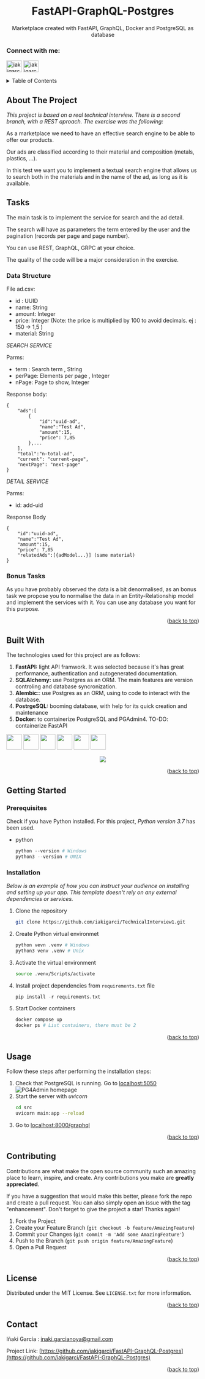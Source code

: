 <div id="top"></div>

<br />
<div align="center">

  <h1 align="center">FastAPI-GraphQL-Postgres</h1>

  <p align="center">
    Marketplace created with FastAPI, GraphQL, Docker and PostgreSQL as database
    <br />
    <!--<br />
    <br />
    <a href="https://github.com/othneildrew/Best-README-Template">View Demo</a>
    ·
    <a href="https://github.com/othneildrew/Best-README-Template/issues">Report Bug</a>
    ·
    <a href="https://github.com/othneildrew/Best-README-Template/issues">Request Feature</a>-->
  </p>
  <h3 align="left">Connect with me:</h3>
    <p align="left">
    <a href="https://www.linkedin.com/in/iakigarcia" target="blank"><img align="center" src="https://raw.githubusercontent.com/rahuldkjain/github-profile-readme-generator/master/src/images/icons/Social/linked-in-alt.svg" alt="iakigarci" height="30" width="40" /></a>
    <a href="https://es.stackoverflow.com/users/158274/iakigarci" target="blank"><img align="center" src="https://raw.githubusercontent.com/rahuldkjain/github-profile-readme-generator/master/src/images/icons/Social/stack-overflow.svg" alt="iakigarci" height="30" width="40" /></a>
    </p>
</div>



<!-- TABLE OF CONTENTS -->
<details>
  <summary>Table of Contents</summary>
  <ol>
    <li>
      <a href="#about-the-project">About The Project</a>
      <ul>
        <li><a href="#built-with">Built With</a></li>
      </ul>
    </li>
    <li>
      <a href="#getting-started">Getting Started</a>
      <ul>
        <li><a href="#prerequisites">Prerequisites</a></li>
        <li><a href="#installation">Installation</a></li>
      </ul>
    </li>
    <li><a href="#usage">Usage</a></li>
    <li><a href="#contributing">Contributing</a></li>
    <li><a href="#license">License</a></li>
    <li><a href="#contact">Contact</a></li>
  </ol>
</details>



<!-- ABOUT THE PROJECT -->
## About The Project
*This project is based on a real technical interview. There is a second branch, with a REST aproach. The exercise was the following:*

As a marketplace we need to have an effective search engine to be able to offer our products.

Our ads are classified according to their material and composition (metals, plastics, ...).

In this test we want you to implement a textual search engine that allows us to search both in the materials and in the name of the ad, as long as it is available.

## Tasks

The main task is to implement the service for search and the ad detail.

The search will have as parameters the term entered by the user and the pagination (records per page and page number).

You can use REST, GraphQL, GRPC at your choice.

The quality of the code will be a major consideration in the exercise.

### Data Structure

File ad.csv:

- id : UUID
- name: String
- amount: Integer
- price: Integer (Note: the price is multiplied by 100 to avoid decimals. ej : 150 -> 1,5 )
- material: String

*SEARCH SERVICE*

Parms:

- term : Search term , String
- perPage: Elements per page , Integer
- nPage: Page to show, Integer

Response body:

```
{
    "ads":[
        {
            "id":"uuid-ad",
            "name":"Test Ad",
            "amount":15,
            "price": 7,85
        },...
    ],
    "total":"n-total-ad",
    "current": "current-page",
    "nextPage": "next-page"
}
```

*DETAIL SERVICE*

Parms:

- id: add-uid

Response Body

```
{
    "id":"uuid-ad",
    "name":"Test Ad",
    "amount":15,
    "price": 7,85
    "relatedAds":[{adModel...}] (same material)
}
```

### Bonus Tasks

As you have probably observed the data is a bit denormalised, as an bonus task we propose you to normalise the data in an Entity-Relationship model and implement the services with it. You can use any database you want for this purpose.


<p align="right">(<a href="#top">back to top</a>)</p>



## Built With

The technologies used for this project are as follows:

1. **FastAPI:** light API framwork. It was selected because it's has great performance, authentication and autogenerated documentation.
2. **SQLAlchemy:** use Postgres as an ORM. The main features are version controling and database syncronization.
3. **Alembic:**: use Postgres as an ORM, using to code to interact with the database.
4. **PostrgeSQL:** booming database, with help for its quick creation and maintenance
5. **Docker:** to containerize PostgreSQL and PGAdmin4. TO-DO: containerize FastAPI

<p align="left">
<!-- https://devicon.dev/ -->
  
<!-- AWS <img src="https://cdn.jsdelivr.net/gh/devicons/devicon/icons/amazonwebservices/amazonwebservices-original.svg" width="40" height="40"/>-->
<!-- BASH <img src="https://cdn.jsdelivr.net/gh/devicons/devicon/icons/bash/bash-original.svg" width="40" height="40"/>-->     
<img src="https://cdn.jsdelivr.net/gh/devicons/devicon/icons/docker/docker-original.svg" width="40" height="40"/>
<!-- KUBERNETS  <img src="https://cdn.jsdelivr.net/gh/devicons/devicon/icons/kubernetes/kubernetes-plain.svg" width="40" height="40"/>-->
<!-- JAVA <img src="https://cdn.jsdelivr.net/gh/devicons/devicon/icons/java/java-original.svg" width="40" height="40"/>-->
<!-- JS <img src="https://cdn.jsdelivr.net/gh/devicons/devicon/icons/javascript/javascript-original.svg" width="40" height="40"/>-->
<!-- Node <img src="https://cdn.jsdelivr.net/gh/devicons/devicon/icons/nodejs/nodejs-original.svg" width="40" height="40"/>-->
<!-- EX <img src="https://cdn.jsdelivr.net/gh/devicons/devicon/icons/express/express-original.svg" width="40" height="40"/>-->
<!-- TS <img src="https://cdn.jsdelivr.net/gh/devicons/devicon/icons/typescript/typescript-original.svg" width="40" height="40"/>-->
<!-- React <img src="https://cdn.jsdelivr.net/gh/devicons/devicon/icons/react/react-original.svg" width="40" height="40"/>-->
<!-- Mongo <img src="https://cdn.jsdelivr.net/gh/devicons/devicon/icons/mongodb/mongodb-original.svg" width="40" height="40"/>-->
<img src="https://cdn.jsdelivr.net/gh/devicons/devicon/icons/python/python-original.svg" width="40" height="40"/>
<img src="https://cdn.jsdelivr.net/gh/devicons/devicon/icons/fastapi/fastapi-original.svg" width="40" height="40"/>
<img src="https://cdn.jsdelivr.net/gh/devicons/devicon/icons/postgresql/postgresql-original.svg" width="40" height="40"/>
<img src="https://cdn.jsdelivr.net/gh/devicons/devicon/icons/graphql/graphql-plain.svg" width="40" height="40"/>
<img src="https://cdn.jsdelivr.net/gh/devicons/devicon/icons/sqlalchemy/sqlalchemy-original.svg" width="40" height="40"/>
<!--  <img src="" width="40" height="40"/>-->
</p>      

<p align="center">
  <img src="utils/diagram.png" />
</p>

<p align="right">(<a href="#top">back to top</a>)</p>




<!-- GETTING STARTED -->
## Getting Started



### Prerequisites

Check if you have Python installed. For this project, *Python version 3.7* has been used.
* python
  ```py
  python --version # Windows
  python3 --version # UNIX
  ```

### Installation

_Below is an example of how you can instruct your audience on installing and setting up your app. This template doesn't rely on any external dependencies or services._

1. Clone the repository
   ```sh
   git clone https://github.com/iakigarci/TechnicalInterview1.git
   ```
2. Create Python virtual environmet
   ```py
   python vevn .venv # Windows
   python3 venv .venv # Unix
   ```
3. Activate the virtual environment
   ```sh
   source .venv/Scripts/activate
   ```
4. Install project dependencies from `requirements.txt` file
   ```py
   pip install -r requirements.txt
   ```
5. Start Docker containers
   ```sh
   docker compose up
   docker ps # List containers, there must be 2
   ```

<p align="right">(<a href="#top">back to top</a>)</p>



<!-- USAGE EXAMPLES -->
## Usage

Follow these steps after performing the installation steps:

1. Check that PostgreSQL is running. Go to [localhost:5050](localhost:5050)
![PG4Admin homepage](utils/pg4admin.PNG)
2. Start the server with _uvicorn_
   ```sh
   cd src
   uvicorn main:app --reload
   ```
3. Go to [localhost:8000/graphql](localhost:8000/graphql)

<p align="right">(<a href="#top">back to top</a>)</p>



<!-- ROADMAP -->
<!--## Roadmap

- [x] Add Changelog
- [x] Add back to top links
- [ ] Add Additional Templates w/ Examples
- [ ] Add "components" document to easily copy & paste sections of the readme
- [ ] Multi-language Support
    - [ ] Chinese
    - [ ] Spanish

See the [open issues](https://github.com/othneildrew/Best-README-Template/issues) for a full list of proposed features (and known issues).

<p align="right">(<a href="#top">back to top</a>)</p>-->



<!-- CONTRIBUTING -->
## Contributing

Contributions are what make the open source community such an amazing place to learn, inspire, and create. Any contributions you make are **greatly appreciated**.

If you have a suggestion that would make this better, please fork the repo and create a pull request. You can also simply open an issue with the tag "enhancement".
Don't forget to give the project a star! Thanks again!

1. Fork the Project
2. Create your Feature Branch (`git checkout -b feature/AmazingFeature`)
3. Commit your Changes (`git commit -m 'Add some AmazingFeature'`)
4. Push to the Branch (`git push origin feature/AmazingFeature`)
5. Open a Pull Request

<p align="right">(<a href="#top">back to top</a>)</p>



<!-- LICENSE -->
## License

Distributed under the MIT License. See `LICENSE.txt` for more information.

<p align="right">(<a href="#top">back to top</a>)</p>



<!-- CONTACT -->
## Contact

Iñaki García : inaki.garcianoya@gmail.com

Project Link: [https://github.com/iakigarci/FastAPI-GraphQL-Postgres](https://github.com/iakigarci/FastAPI-GraphQL-Postgres)

<p align="right">(<a href="#top">back to top</a>)</p>


<!-- CONTRIBUTORS -->
<!--
## Contributors
* iakigarci [https://github.com/iakigarci/](https://github.com/iakigarci/)

-->

<!-- MARKDOWN LINKS & IMAGES -->
<!-- https://www.markdownguide.org/basic-syntax/#reference-style-links -->
[contributors-shield]: https://img.shields.io/github/contributors/othneildrew/Best-README-Template.svg?style=for-the-badge
[contributors-url]: https://github.com/othneildrew/Best-README-Template/graphs/contributors
[forks-shield]: https://img.shields.io/github/forks/othneildrew/Best-README-Template.svg?style=for-the-badge
[forks-url]: https://github.com/othneildrew/Best-README-Template/network/members
[stars-shield]: https://img.shields.io/github/stars/othneildrew/Best-README-Template.svg?style=for-the-badge
[stars-url]: https://github.com/othneildrew/Best-README-Template/stargazers
[issues-shield]: https://img.shields.io/github/issues/othneildrew/Best-README-Template.svg?style=for-the-badge
[issues-url]: https://github.com/othneildrew/Best-README-Template/issues
[license-shield]: https://img.shields.io/github/license/othneildrew/Best-README-Template.svg?style=for-the-badge
[license-url]: https://github.com/othneildrew/Best-README-Template/blob/master/LICENSE.txt
[linkedin-shield]: https://img.shields.io/badge/-LinkedIn-black.svg?style=for-the-badge&logo=linkedin&colorB=555
[linkedin-url]: https://linkedin.com/in/othneildrew
[product-screenshot]: images/screenshot.png
